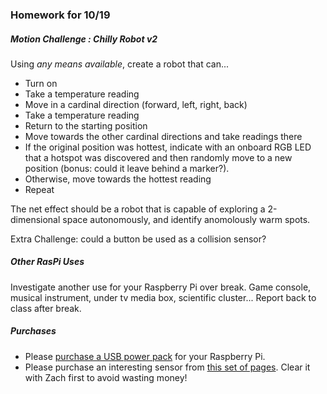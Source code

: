### Homework for 10/19

##### Motion Challenge : Chilly Robot v2
Using *any means available*, create a robot that can...

- Turn on
- Take a temperature reading
- Move in a cardinal direction (forward, left, right, back)
- Take a temperature reading
- Return to the starting position
- Move towards the other cardinal directions and take readings there
- If the original position was hottest, indicate with an onboard RGB LED that a hotspot was discovered and then randomly move to a new position (bonus: could it leave behind a marker?).
- Otherwise, move towards the hottest reading
- Repeat

The net effect should be a robot that is capable of exploring a 2-dimensional space autonomously, and identify anomolously warm spots.

Extra Challenge: could a button be used as a collision sensor?

##### Other RasPi Uses
Investigate another use for your Raspberry Pi over break. Game console, musical instrument, under tv media box, scientific cluster... Report back to class after break.

##### Purchases
- Please [purchase a USB power pack](https://www.amazon.com/ZILU-4400mAh-Portable-External-Motorola/dp/B00MWV1TJ6/ref=sr_1_1?ie=UTF8&qid=1507249484&sr=8-1&keywords=zilu+smart) for your Raspberry Pi.
- Please purchase an interesting sensor from [this set of pages](https://www.sparkfun.com/categories/23). Clear it with Zach first to avoid wasting money!
